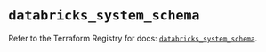 # `databricks_system_schema`

Refer to the Terraform Registry for docs: [`databricks_system_schema`](https://registry.terraform.io/providers/databricks/databricks/1.44.0/docs/resources/system_schema).
